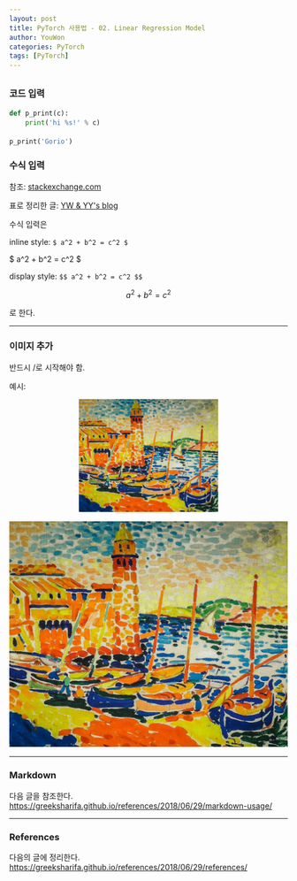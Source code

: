 ```yaml
---
layout: post
title: PyTorch 사용법 - 02. Linear Regression Model
author: YouWon
categories: PyTorch
tags: [PyTorch]
---
```


## 



### 코드 입력

```python
def p_print(c):
    print('hi %s!' % c)

p_print('Gorio')
```

### 수식 입력

참조: [stackexchange.com](https://math.meta.stackexchange.com/questions/5020/mathjax-basic-tutorial-and-quick-reference)

표로 정리한 글: [YW & YY's blog](https://greeksharifa.github.io/references/2018/06/29/equation-usage/)

수식 입력은

inline style: `$ a^2 + b^2 = c^2 $`

$ a^2 + b^2 = c^2 $

display style: `$$ a^2 + b^2 = c^2 $$`

$$ a^2 + b^2 = c^2 $$

로 한다.

---

### 이미지 추가

반드시 /로 시작해야 함.

예시:

<center><img src="/public/img/Andre_Derain_Fishing_Boats_Collioure.jpg" width="50%"></center>

![01_new_repository](/public/img/Andre_Derain_Fishing_Boats_Collioure.jpg)

---

### Markdown

다음 글을 참조한다. <https://greeksharifa.github.io/references/2018/06/29/markdown-usage/>

---

### References

다음의 글에 정리한다. <https://greeksharifa.github.io/references/2018/06/29/references/>
